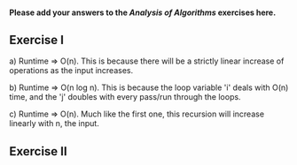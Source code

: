 #### Please add your answers to the ***Analysis of  Algorithms*** exercises here.

## Exercise I

a) Runtime => O(n). This is because there will be a strictly linear increase of operations as the input increases.


b) Runtime => O(n log n). This is because the loop variable 'i' deals with O(n) time, and the 'j'  doubles with every pass/run through the loops. 


c) Runtime => O(n). Much like the first one, this recursion will increase linearly with n, the input.

## Exercise II


